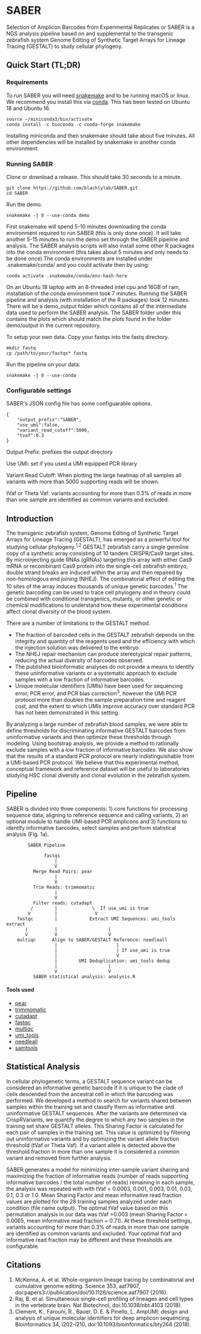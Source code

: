 # SABER
Selection of Amplicon Barcodes from Experimental Replicates or SABER is a NGS analysis pipeline based on and supplemental to the transgenic zebrafish system Genome Editing of Synthetic Target Arrays for Lineage Tracing (GESTALT) to study cellular phylogeny.

## Quick Start (TL;DR)
### Requirements
To run SABER you will need [snakemake](https://snakemake.readthedocs.io/en/stable/) and to be running macOS or linux. We recommend you install this via [conda](https://docs.conda.io/en/latest/miniconda.html). This has been tested on Ubuntu 18 and Ubuntu 16.
```
source ~/miniconda3/bin/activate
conda install -c bioconda -c conda-forge snakemake
```
Installing miniconda and then snakemake should take about five minutes. All other dependencies will be installed by snakemake in another conda environment.

### Running SABER
Clone or download a release. This should take 30 seconds to a minute.
```
git clone https://github.com/blachlylab/SABER.git
cd SABER
```
Run the demo.
```
snakemake -j 8 --use-conda demo
```
First snakemake will spend 5-10 minutes downloading the conda environment required to run SABER (this is only done once). It will take another 5-15 minutes to run the demo set through the SABER pipeline and analysis. The SABER analysis scripts will also install some other R packages into the conda environment (this takes about 5 minutes and only needs to be done once).The conda environments are installed under .snakemake/conda/ and you could activate then by using:
```
conda activate .snakemake/conda/env-hash-here
```

On an Ubuntu 18 laptop with an 8-threaded intel cpu and 16GB of ram, installation of the conda environment took 7 minutes. Running the SABER pipeline and analysis (with installation of the R packages) took 12 minutes.
There will be a demo_output folder which contains all of the intermediate data used to perform the SABER analysis. The SABER folder under this contains the plots which should match the plots found in the folder demo/output in the current repository.

To setup your own data. Copy your fastqs into the fastq directory.
```
mkdir fastq
cp /path/to/your/fastqs* fastq
```
Run the pipeline on your data.
```
snakemake -j 8 --use-conda
```

### Configurable settings
SABER's JSON config file has some configuarable options.
```
{
    "output_prefix":"SABER",
    "use_umi":false,
    "variant_read_cutoff":5000,
    "tvaf":0.3
}
```
Output Prefix: prefixes the output directory

Use UMI: set if you used a UMI equipped PCR library

Variant Read Cutoff: When plotting the large heatmap of all samples all variants with more than 5000 supporting reads will be shown.

tVaf or Theta Vaf: variants accounting for more than 0.3% of reads in more than one sample are identified as common variants and excluded.


## Introduction
The transgenic zebrafish system, Genome Editing of Synthetic Target Arrays for Lineage Tracing (GESTALT), has emerged as a powerful tool for studying cellular phylogeny.<sup>1,2</sup>  GESTALT zebrafish carry a single germline copy of a synthetic array consisting of 10 tandem CRISPR/Cas9 target sites.  By microinjecting guide RNAs (gRNAs) targeting this array with either Cas9 mRNA or recombinant Cas9 protein into the single-cell zebrafish embryo, double strand breaks are induced within the array and then repaired by non-homologous end joining (NHEJ).  The combinatorial effect of editing the 10 sites of the array induces thousands of unique genetic barcodes.<sup>1</sup> The genetic barcoding can be used to trace cell phylogeny and in theory could be combined with conditional transgenics, mutants, or other genetic or chemical modifications to understand how these experimental conditions affect clonal diversity of the blood system. 

There are a number of limitations to the GESTALT method.  
*  The fraction of barcoded cells in the GESTALT zebrafish depends on the integrity and quantity of the reagents used and the efficiency with which the injection solution was delivered to the embryo. 
*  The NHEJ repair mechanism can produce stereotypical repair patterns, reducing the actual diversity of barcodes observed.  
*  The published bioinformatic analyses do not provide a means to identify these uninformative variants or a systematic approach to exclude samples with a low fraction of informative barcodes.  
*  Unique molecular identifiers (UMIs) have been used for sequencing error, PCR error, and PCR bias correction<sup>3</sup>, however the UMI PCR protocol more than doubles the sample preparation time and reagent cost, and the extent to which UMIs improve accuracy over standard PCR has not been demonstrated in this setting.  

By analyzing a large number of zebrafish blood samples, we were able to define thresholds for discriminating informative GESTALT barcodes from uninformative variants and then optimize these thresholds through modeling.  Using bootstrap analysis, we provide a method to rationally exclude samples with a low fraction of informative barcodes.  We also show that the results of a standard PCR protocol are nearly indistinguishable from a UMI-based PCR protocol.  We believe that this experimental method, conceptual framework and reference dataset will be useful to laboratories studying HSC clonal diversity and clonal evolution in the zebrafish system.     

## Pipeline
SABER is divided into three components:  1) core functions for processing sequence data, aligning to reference sequence and calling variants, 2) an optional module to handle UMI-based PCR amplicons and 3) functions to identify informative barcodes, select samples and perform statistical analysis (Fig. 1a). 

```
        SABER Pipeline

              fastqs
                  |
                  V
          Merge Read Pairs: pear
                  |
                  V
          Trim Reads: trimmomatic
                  |
                  V
          Filter reads: cutadapt
         /        |             \  If use_umi is true
        V         |              V
    fastqc        |            Extract UMI Sequences: umi_tools extract
       |          |                   |
       V          V                   V
    multiqc      Align to SABER/GESTALT Reference: needleall
                  |                      |  
                  |                      | If use_umi is true
                  |                      V
                  |        UMI Deduplication: umi_tools dedup
                  |                   |
                  V                   V
          SABER statistical analysis: analysis.R
```
#### Tools used
* [pear](https://cme.h-its.org/exelixis/web/software/pear/)
* [trimmomatic](http://www.usadellab.org/cms/?page=trimmomatic)
* [cutadapt](https://cutadapt.readthedocs.io/en/stable/)
* [fastqc](https://www.bioinformatics.babraham.ac.uk/projects/fastqc/)
* [multiqc](https://multiqc.info/)
* [umi_tools](https://github.com/CGATOxford/UMI-tools)
* [needleall](http://emboss.sourceforge.net/apps/release/6.6/emboss/apps/needleall.html)
* [samtools](https://github.com/samtools/samtools)


## Statistical Analysis
In cellular phylogenetic terms, a GESTALT sequence variant can be considered an informative genetic barcode if it is unique to the clade of cells descended from the ancestral cell in which the barcoding was performed. We developed a method to search for variants shared between samples within the training set and classify them as informative and uninformative GESTALT sequences. After the variants are determined via CrispRVariants, we quantify the degree to which any two samples in the training set share GESTALT alleles. This Sharing Factor is calculated for each pair of samples in the training set. This value is optimized by filtering out uninformative variants and by optimizing the variant allele fraction threshold (tVaf or Theta Vaf). If a variant allele is detected above the threshold fraction in more than one sample it is considered a common variant and removed from further analysis.

SABER generates a model for minimizing inter-sample variant sharing and maximizing the fraction of informative reads (number of reads supporting informative barcodes / the total number of reads) remaining in each sample, the analysis was repeated with with tVaf = 0.0003, 0.001, 0.003, 0.01, 0.03, 0.1, 0.3 or 1.0.  Mean Sharing Factor and mean informative read fraction values are plotted for the 28 training samples analyzed under each condition (file name output).  The optimal tVaf value based on this permutation analysis in our data was tVaf =0.003 (mean Sharing Factor = 0.0065, mean informative read fraction = 0.71). At these threshold settings, variants accounting for more than 0.3% of reads in more than one sample are identified as common variants and excluded. Your optimal tVaf and informative read fraction may be different and these thresholds are configurable.

## Citations
1. McKenna, A. et al. Whole-organism lineage tracing by combinatorial and cumulative genome editing. Science 353, aaf7907, doi:papers3://publication/doi/10.1126/science.aaf7907 (2016).
2. Raj, B. et al. Simultaneous single-cell profiling of lineages and cell types in the vertebrate brain. Nat Biotechnol, doi:10.1038/nbt.4103 (2018).
3. Clement, K., Farouni, R., Bauer, D. E. & Pinello, L. AmpUMI: design and analysis of unique molecular identifiers for deep amplicon sequencing. Bioinformatics 34, i202-i210, doi:10.1093/bioinformatics/bty264 (2018).

